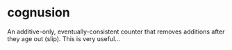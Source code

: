 # cognusion
An additive-only, eventually-consistent counter that removes additions after they age out (slip). This is very useful…
